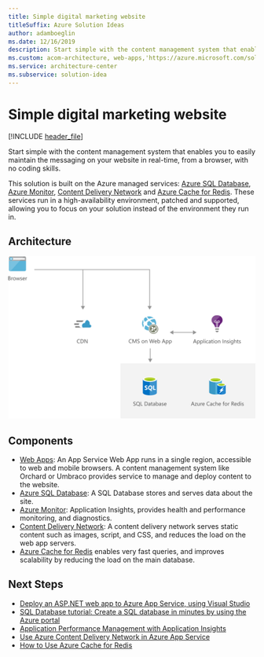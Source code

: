 ```yaml
---
title: Simple digital marketing website
titleSuffix: Azure Solution Ideas
author: adamboeglin
ms.date: 12/16/2019
description: Start simple with the content management system that enables you to easily maintain the messaging on your website in real-time, from a browser, with no coding skills.
ms.custom: acom-architecture, web-apps,'https://azure.microsoft.com/solutions/architecture/digital-marketing-smb/'
ms.service: architecture-center
ms.subservice: solution-idea
---
```


# Simple digital marketing website

[!INCLUDE [header_file](../header.md)]

Start simple with the content management system that enables you to easily maintain the messaging on your website in real-time, from a browser, with no coding skills.

This solution is built on the Azure managed services: [Azure SQL Database](https://azure.microsoft.com/services/sql-database), [Azure Monitor](https://azure.microsoft.com/services/monitor), [Content Delivery Network](https://azure.microsoft.com/services/cdn) and [Azure Cache for Redis](https://azure.microsoft.com/services/cache). These services run in a high-availability environment, patched and supported, allowing you to focus on your solution instead of the environment they run in.

## Architecture

![Architecture diagram](../media/digital-marketing-smb.svg)

## Components

* [Web Apps](https://azure.microsoft.com/services/app-service/web): An App Service Web App runs in a single region, accessible to web and mobile browsers. A content management system like Orchard or Umbraco provides service to manage and deploy content to the website.
* [Azure SQL Database](https://azure.microsoft.com/services/sql-database): A SQL Database stores and serves data about the site.
* [Azure Monitor](https://azure.microsoft.com/services/monitor): Application Insights, provides health and performance monitoring, and diagnostics.
* [Content Delivery Network](https://azure.microsoft.com/services/cdn): A content delivery network serves static content such as images, script, and CSS, and reduces the load on the web app servers.
* [Azure Cache for Redis](https://azure.microsoft.com/services/cache) enables very fast queries, and improves scalability by reducing the load on the main database.

## Next Steps

* [Deploy an ASP.NET web app to Azure App Service, using Visual Studio](/api/Redirect/documentation/articles/web-sites-dotnet-get-started)
* [SQL Database tutorial: Create a SQL database in minutes by using the Azure portal](/api/Redirect/documentation/articles/sql-database-get-started)
* [Application Performance Management with Application Insights](https://docs.microsoft.com/azure/azure-monitor/app/app-insights-overview)
* [Use Azure Content Delivery Network in Azure App Service](/api/Redirect/documentation/articles/cdn-websites-with-cdn)
* [How to Use Azure Cache for Redis](/api/Redirect/documentation/articles/cache-dotnet-how-to-use-azure-redis-cache)

